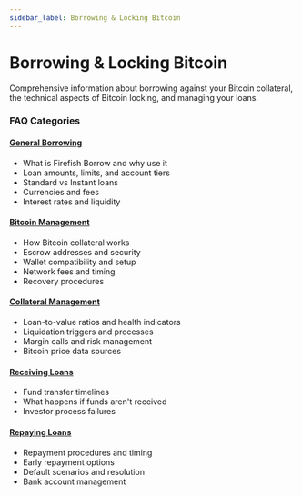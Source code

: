 ```yaml
---
sidebar_label: Borrowing & Locking Bitcoin
---
```


# Borrowing & Locking Bitcoin

Comprehensive information about borrowing against your Bitcoin collateral, the technical aspects of Bitcoin locking, and managing your loans.

### FAQ Categories

#### [General Borrowing](borrowing/general)

- What is Firefish Borrow and why use it
- Loan amounts, limits, and account tiers
- Standard vs Instant loans
- Currencies and fees
- Interest rates and liquidity

#### [Bitcoin Management](borrowing/bitcoin)

- How Bitcoin collateral works
- Escrow addresses and security
- Wallet compatibility and setup
- Network fees and timing
- Recovery procedures

#### [Collateral Management](borrowing/collateral)

- Loan-to-value ratios and health indicators
- Liquidation triggers and processes
- Margin calls and risk management
- Bitcoin price data sources

#### [Receiving Loans](borrowing/receiving-loans)

- Fund transfer timelines
- What happens if funds aren't received
- Investor process failures

#### [Repaying Loans](borrowing/repaying-loans)

- Repayment procedures and timing
- Early repayment options
- Default scenarios and resolution
- Bank account management